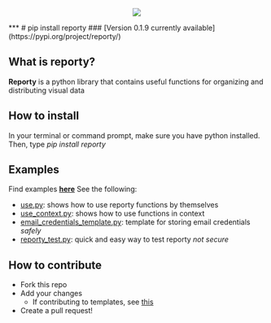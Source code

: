 <div>
<p align="center">
  <img src="https://github.com/asboyer2/email_report/blob/master/logos/main_logo_cropped.png?raw=true"/>
</p>
</div>
***
# pip install reporty
### [Version 0.1.9 currently available](https://pypi.org/project/reporty/)

## What is reporty?
**Reporty** is a python library that contains useful functions for organizing and distributing visual data

## How to install
In your terminal or command prompt, make sure you have python installed. Then, type *pip install reporty*

## Examples
Find examples **[here](https://github.com/asboyer2/reporty/tree/master/docs)**
See the following:
* [use.py](https://github.com/asboyer2/reporty/blob/master/docs/use.py): shows how to use reporty functions by themselves
* [use_context.py](https://github.com/asboyer2/reporty/blob/master/docs/use_context.py): shows how to use functions in context
* [email_credentials_template.py](https://github.com/asboyer2/reporty/blob/master/docs/email_credentials_template.py): template for storing email credentials *safely*
* [reporty_test.py](https://github.com/asboyer2/reporty/blob/master/docs/reporty_test.py): quick and easy way to test reporty *not secure*

## How to contribute
* Fork this repo
* Add your changes 
    * If contributing to templates, see [this](https://github.com/asboyer2/reporty/tree/master/docs/theme_docs)
* Create a pull request!


